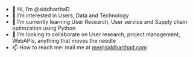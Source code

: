 - 👋 Hi, I’m @siddharthaD
- 👀 I’m interested in Users, Data and Technology
- 🌱 I’m currently learning User Research, User service and Supply chain optimzation using Python
- 💞️ I’m looking to collaborate on User research, project management, WebAPIs, anything that moves the needle
- 📫 How to reach me: mail me at me@siddharthad.com

<!---
siddharthaD/siddharthaD is a ✨ special ✨ repository because its `README.md` (this file) appears on your GitHub profile.
You can click the Preview link to take a look at your changes.
--->
